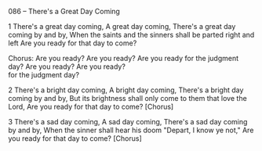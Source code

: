 086 – There's a Great Day Coming


1
There's a great day coming,
A great day coming,
There's a great day coming by and by,
When the saints and the sinners shall be parted right and left
Are you ready for that day to come?

Chorus:
Are you ready?
Are you ready?
Are you ready for the judgment day?
Are you ready?
Are you ready?  
for the judgment day?

2
There's a bright day coming,
A bright day coming,
There's a bright day coming by and by,
But its brightness shall only come to them that love the Lord,
Are you ready for that day to come?  [Chorus]

3
There's a sad day coming,
A sad day coming,
There's a sad day coming by and by,
When the sinner shall hear his doom "Depart, I know ye not,"
Are you ready for that day to come?  [Chorus]


